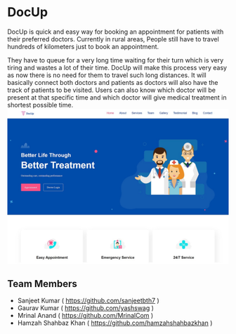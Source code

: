# DocUp

DocUp is quick and easy way for booking an appointment for patients with their preferred doctors. Currently in rural areas, People still have to travel hundreds of kilometers just to book an appointment.

They have to queue for a very long time waiting for their turn which is very tiring and wastes a lot of their time.
DocUp will make this process very easy as now there is no need for them to travel such long distances.
It will basically connect both doctors and patients as doctors will also have the track of patients to be visited.
Users can also know which doctor will be present at that specific time and which doctor will give medical treatment in
shortest possible time.
![alt image](https://github.com/sanjeetbth7/DocUp/blob/master/public/images/top-banner-img/DocUp.jpg)

## Team Members
- Sanjeet Kumar     ( https://github.com/sanjeetbth7 )
- Gaurav Kumar      ( https://github.com/yashswag ) 
- Mrinal Anand      ( https://github.com/MrinalCom )
- Hamzah Shahbaz Khan ( https://github.com/hamzahshahbazkhan )

